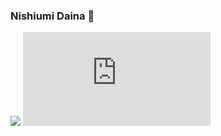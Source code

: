 ### Nishiumi Daina 👋
![](http://github-profile-summary-cards.vercel.app/api/cards/profile-details?username=nishiumidaina&theme=default)
 [![My languages](https://github-stats-evirunurm.vercel.app/api/languages.js?username=nishiumidaina)](https://github.com/nishiumidaina)
<!--
**nishiumidaina/nishiumidaina** is a ✨ _special_ ✨ repository because its `README.md` (this file) appears on your GitHub profile.

Here are some ideas to get you started:

- 🔭 I’m currently working on ...
- 🌱 I’m currently learning ...
- 👯 I’m looking to collaborate on ...
- 🤔 I’m looking for help with ...
- 💬 Ask me about ...
- 📫 How to reach me: ...
- 😄 Pronouns: ...
- ⚡ Fun fact: ...
-->
